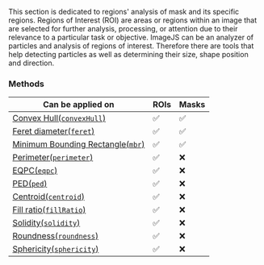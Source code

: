 This section is dedicated to regions' analysis of mask and its specific regions. Regions of Interest (ROI) are areas or regions within an image that are selected for further analysis, processing, or attention due to their relevance to a particular task or objective. ImageJS can be an analyzer of particles and analysis of regions of interest. Therefore there are tools that help detecting particles as well as determining their size, shape position and direction.

### Methods

| Can be applied on                                                                   | ROIs    | Masks    |
| ----------------------------------------------------------------------------------- | ------- | -------- |
| [Convex Hull(`convexHull`)](./Convex%20Hull.md 'internal link on convex hull')      | &#9989; | &#9989;  |
| [Feret diameter(`feret`)](./Feret%20Diameters.md 'internal link on feret diameter') | &#9989; | &#9989;  |
| [Minimum Bounding Rectangle(`mbr`)](./MBR.md 'internal link on mbr')              | &#9989; | &#9989;  |
| [Perimeter(`perimeter`)](./Perimeter.md 'internal link on perimeter')               | &#9989; | &#10060; |
| [EQPC(`eqpc`)](./EQPC.md 'internal link on eqpc')                                   | &#9989; | &#10060; |
| [PED(`ped`)](./PED.md 'internal link on ped')                                       | &#9989; | &#10060; |
| [Centroid(`centroid`)](./Centroid.md 'internal link on centroid')                   | &#9989; | &#10060; |
| [Fill ratio(`fillRatio`)](./Fill%20ratio.md 'internal link on fill ratio')          | &#9989; | &#10060; |
| [Solidity(`solidity`)](./Solidity.md 'internal link on solidity')                   | &#9989; | &#10060; |
| [Roundness(`roundness`)](./Roundness.md 'internal link on roundness')               | &#9989; | &#10060; |
| [Sphericity(`sphericity`)](./Sphericity.md 'internal link on sphericity')           | &#9989; | &#10060; |
